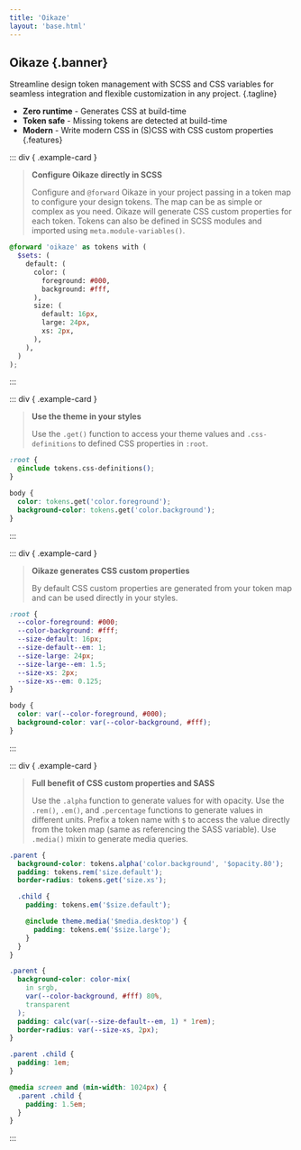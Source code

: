 ```yaml
---
title: 'Oikaze'
layout: 'base.html'
---
```


## Oikaze {.banner}

Streamline design token management with SCSS and CSS variables for seamless integration and flexible customization in any project. {.tagline}

- **Zero runtime** - Generates CSS at build-time
- **Token safe** - Missing tokens are detected at build-time
- **Modern** - Write modern CSS in (S)CSS with CSS custom properties
  {.features}

::: div { .example-card }

> **Configure Oikaze directly in SCSS**
>
> Configure and `@forward` Oikaze in your project passing in a token map to configure your design tokens. The map can be as simple or complex as you need. Oikaze will generate CSS custom properties for each token. Tokens can also be defined in SCSS modules and imported using `meta.module-variables()`.

```scss
@forward 'oikaze' as tokens with (
  $sets: (
    default: (
      color: (
        foreground: #000,
        background: #fff,
      ),
      size: (
        default: 16px,
        large: 24px,
        xs: 2px,
      ),
    ),
  )
);
```

:::

::: div { .example-card }

> **Use the theme in your styles**
>
> Use the `.get()` function to access your theme values and `.css-definitions` to defined CSS properties in `:root`.

```css
:root {
  @include tokens.css-definitions();
}

body {
  color: tokens.get('color.foreground');
  background-color: tokens.get('color.background');
}
```

:::

::: div { .example-card }

> **Oikaze generates CSS custom properties**
>
> By default CSS custom properties are generated from your token map and can be used directly in your styles.

```css
:root {
  --color-foreground: #000;
  --color-background: #fff;
  --size-default: 16px;
  --size-default--em: 1;
  --size-large: 24px;
  --size-large--em: 1.5;
  --size-xs: 2px;
  --size-xs--em: 0.125;
}

body {
  color: var(--color-foreground, #000);
  background-color: var(--color-background, #fff);
}
```

:::

::: div { .example-card }

> **Full benefit of CSS custom properties and SASS**
>
> Use the `.alpha` function to generate values for with opacity. Use the `.rem()`, `.em()`, and `.percentage` functions to generate values in different units. Prefix a token name with `$` to access the value directly from the token map (same as referencing the SASS variable). Use `.media()` mixin to generate media queries.

```scss
.parent {
  background-color: tokens.alpha('color.background', '$opacity.80');
  padding: tokens.rem('size.default');
  border-radius: tokens.get('size.xs');

  .child {
    padding: tokens.em('$size.default');

    @include theme.media('$media.desktop') {
      padding: tokens.em('$size.large');
    }
  }
}
```

```css
.parent {
  background-color: color-mix(
    in srgb,
    var(--color-background, #fff) 80%,
    transparent
  );
  padding: calc(var(--size-default--em, 1) * 1rem);
  border-radius: var(--size-xs, 2px);
}

.parent .child {
  padding: 1em;
}

@media screen and (min-width: 1024px) {
  .parent .child {
    padding: 1.5em;
  }
}
```

:::
